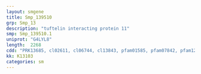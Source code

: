 ```yaml
---
layout: smgene
title: Smp_139510
grp: Smp_13
description: "tuftelin interacting protein 11"
smp: Smp_139510.1
uniprot: "G4LYL8"
length:  2268
cdd: "PRK13685, cl02611, cl06744, cl13843, pfam01585, pfam07842, pfam12457, smart00443"
kk: K13103
categories: sm
---
```

